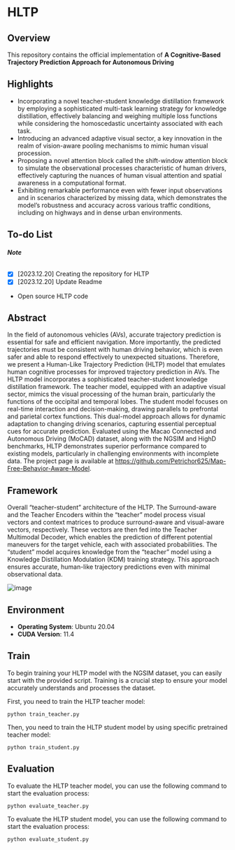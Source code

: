#  HLTP

## Overview

This repository contains the official implementation of **A Cognitive-Based Trajectory Prediction Approach for Autonomous Driving**



## Highlights

- Incorporating a novel teacher-student knowledge distillation framework by employing a sophisticated multi-task learning strategy for knowledge distillation, effectively balancing and weighing multiple loss functions while considering the homoscedastic uncertainty associated
  with each task. 
- Introducing an advanced adaptive visual sector, a key innovation in the realm of vision-aware
  pooling mechanisms to mimic human visual procession.
- Proposing a novel attention block called the shift-window attention block to simulate the observational processes characteristic of human drivers, effectively capturing the nuances of human visual attention and spatial awareness in a computational format. 
- Exhibiting remarkable performance even with fewer input observations and in scenarios characterized by missing data, which demonstrates the model’s robustness and accuracy across various traffic conditions, including on highways and in dense urban environments.


## To-do List

###### **Note**

- [x] [2023.12.20] Creating the repository for HLTP
- [x] [2023.12.20]  Update Readme
- Open source HLTP code




## Abstract

In the field of autonomous vehicles (AVs), accurate trajectory prediction is essential for safe and efficient navigation. More importantly, the predicted trajectories must be consistent with human driving behavior, which is even safer and able to respond effectively to unexpected situations. Therefore, we present a Human-Like Trajectory Prediction (HLTP) model that emulates human cognitive processes for improved trajectory prediction in AVs. The HLTP model incorporates a sophisticated teacher-student knowledge distillation framework. The teacher model, equipped with an adaptive visual sector, mimics the visual processing of the human brain, particularly the functions of the occipital and temporal lobes. The student model focuses on real-time interaction and decision-making, drawing parallels to prefrontal and parietal cortex functions. This dual-model approach allows for dynamic adaptation to changing driving scenarios, capturing essential perceptual cues for accurate prediction. Evaluated using the Macao Connected and Autonomous Driving (MoCAD) dataset, along with the NGSIM and HighD benchmarks, HLTP demonstrates superior performance compared to existing models, particularly in challenging environments with incomplete data. The project page is available at https://github.com/Petrichor625/Map-Free-Behavior-Aware-Model.



## Framework

Overall “teacher-student” architecture of the HLTP. The Surround-aware and the Teacher Encoders within the “teacher” model process visual vectors and context matrices to produce surround-aware and visual-aware vectors, respectively. These vectors are then fed into the Teacher Multimodal Decoder, which enables the prediction of different potential maneuvers for the target vehicle, each with associated probabilities. The “student” model acquires knowledge from the “teacher” model using a Knowledge Distillation Modulation (KDM) training strategy. This approach ensures accurate, human-like trajectory predictions even with minimal observational data.

![image](https://github.com/Petrichor625/HLTP/blob/main/framework.png)


## Environment

- **Operating System**: Ubuntu 20.04
- **CUDA Version**: 11.4



## Train

To begin training your HLTP model with the NGSIM dataset, you can easily start with the provided script. Training is a crucial step to ensure your model accurately understands and processes the dataset.

First, you need to train the HLTP teacher model:

```
python train_teacher.py
```

Then, you need to train the HLTP student model by using specific pretrained teacher model:

```
python train_student.py
```



## Evaluation

To evaluate the HLTP teacher model, you can use the following command to start the evaluation process:

```
python evaluate_teacher.py
```

To evaluate the HLTP student model, you can use the following command to start the evaluation process:

```
python evaluate_student.py
```

